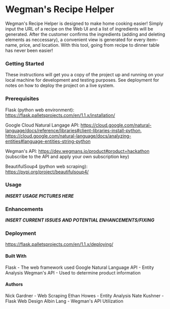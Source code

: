 # Wegman's Recipe Helper

Wegman's Recipe Helper is designed to make home cooking easier! Simply input the URL of a recipe on the Web UI and a list of ingredients will be generated. After the customer confirms the ingredients (adding and deleting elements as neccessary), a convenient view is generated for every item–name, price, and location. With this tool, going from recipe to dinner table has never been easier!


### Getting Started
These instructions will get you a copy of the project up and running on your local machine for development and testing    purposes. See deployment for notes on how to deploy the project on a live system.

### Prerequisites

Flask (python web environment): https://flask.palletsprojects.com/en/1.1.x/installation/

Google Cloud Natural Langage API: https://cloud.google.com/natural-language/docs/reference/libraries#client-libraries-install-python, https://cloud.google.com/natural-language/docs/analyzing-entities#language-entities-string-python

Wegman's API: https://dev.wegmans.io/product#product=hackathon (subscribe to the API and apply your own subscription key)

BeautifulSoup4 (python web scraping): https://pypi.org/project/beautifulsoup4/

### Usage
***INSERT USAGE PICTURES HERE***

### Enhancements
***INSERT CURRENT ISSUES AND POTENTIAL ENHANCEMENTS/FIXING***

### Deployment
https://flask.palletsprojects.com/en/1.1.x/deploying/


#### Built With
Flask - The web framework used
Google Natural Language API - Entity Analysis
Wegman's API - Used to determine product information

#### Authors
Nick Gardner - Web Scraping
Ethan Howes - Entity Analysis
Nate Kushner - Flask Web Design
Albin Lang - Wegman's API Utilization
